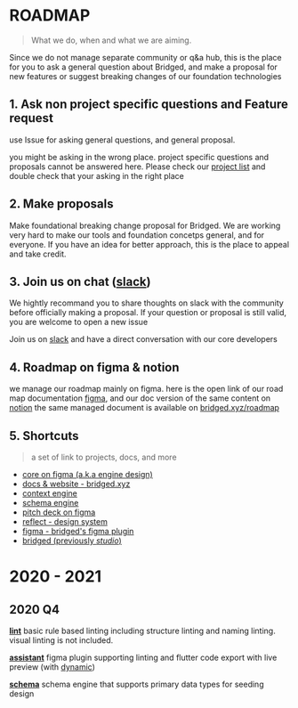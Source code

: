 # ROADMAP
> What we do, when and what we are aiming.

Since we do not manage separate community or q&a hub, this is the place for you to ask a general question about Bridged, and make a proposal for new features or suggest breaking changes of our foundation technologies

## 1. Ask non project specific questions and Feature request
use Issue for asking general questions, and general proposal.

you might be asking in the wrong place. project specific questions and proposals cannot be answered here. Please check our [project list](bridged.xyz/github) and double check that your asking in the right place

## 2. Make proposals
Make foundational breaking change proposal for Bridged. We are working very hard to make our tools and foundation concetps general, and for everyone. If you have an idea for better approach, this is the place to appeal and take credit.


## 3. Join us on chat ([slack](https://join.slack.com/t/bridgedhq/shared_invite/zt-h9eyanie-U_t2XB1mrzRxcPww306aCA))

We hightly recommand you to share thoughts on slack with the community before officially making a proposal. If your question or proposal is still valid, you are welcome to open a new issue

Join us on [slack](https://join.slack.com/t/bridgedhq/shared_invite/zt-h9eyanie-U_t2XB1mrzRxcPww306aCA) and have a direct conversation with our core developers


## 4. Roadmap on figma & notion

we manage our roadmap mainly on figma.
here is the open link of our road map documentation [figma](https://www.figma.com/file/5XdVMzAOP06ca3gUCoyPmJ/whitepaper?node-id=1%3A2), and our doc version of the same content on [notion](https://www.notion.so/bridgedxyz/df390b3a64504668ad8e09fd621884bb?v=abcf798d35e6408d9616704a8471f92d)
the same managed document is available on [bridged.xyz/roadmap](https://bridged.xyz/roadmap)


## 5. Shortcuts
> a set of link to projects, docs, and more

- [core on figma (a.k.a engine design)](https://www.figma.com/file/iypAHagtcSp3Osfo2a7EDz/?node-id=0%3A1330)
- [docs & website - bridged.xyz](https://github.com/bridgedxyz/bridged.xyz)
- [context engine](https://github.com/bridgedxyz/context)
- [schema engine](https://github.com/bridgedxyz/schema)
- [pitch deck on figma](https://www.figma.com/file/5XdVMzAOP06ca3gUCoyPmJ/?node-id=0%3A1)
- [reflect - design system](https://github.com/bridgedxyz/reflect.bridged.xyz)
- [figma - bridged's figma plugin](https://github.com/bridgedxyz/figma)
- [bridged (previously *studio*)](https://github.com/bridgedxyz/bridged)


# 2020 - 2021

## 2020 Q4
**[lint](https://github.com/bridgedxyz/lint)**
basic rule based linting including structure linting and naming linting. visual linting is not included.

**[assistant](https://github.com/bridgedxyz/assistant)**
figma plugin supporting linting and flutter code export with live preview (with [dynamic](https://github.com/bridgedxyz/dynamic))

**[schema](https://github.com/bridgedxyz/schema)**
schema engine that supports primary data types for seeding design


